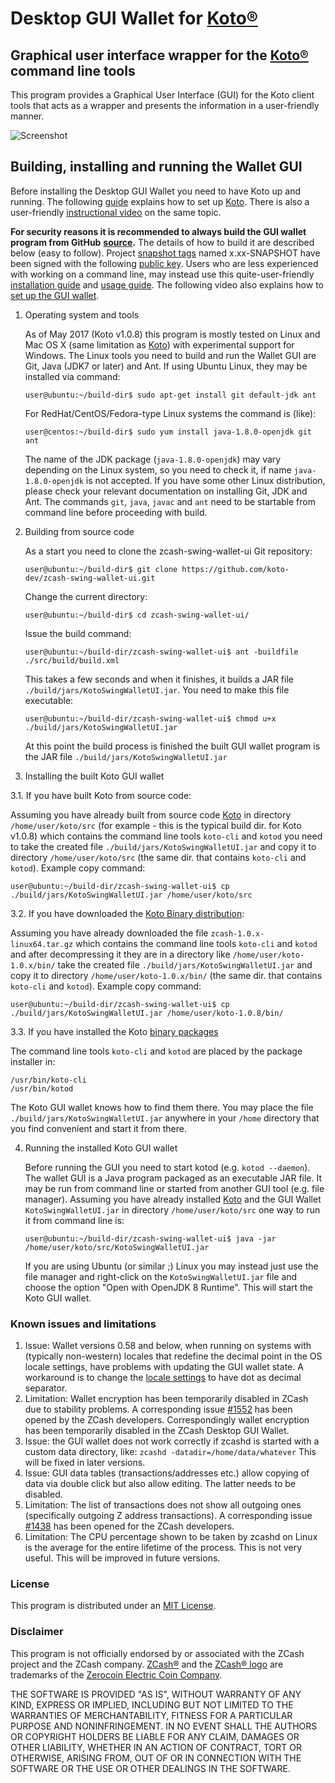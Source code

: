 # Desktop GUI Wallet for [Koto](https://koto.cash/)[®](#disclaimer)

## Graphical user interface wrapper for the [Koto](https://koto.cash/)[®](#disclaimer) command line tools

This program provides a Graphical User Interface (GUI) for the Koto client tools that acts as a wrapper and 
presents the information in a user-friendly manner.

![Screenshot](https://github.com/vaklinov/zcash-swing-wallet-ui/raw/master/docs/ZCashWallet.png "Main Window")

## Building, installing and running the Wallet GUI

Before installing the Desktop GUI Wallet you need to have Koto up and running. The following [guide](https://github.com/zcash/zcash/wiki/1.0-User-Guide) 
explains how to set up [Koto](https://koto.cash/). There is also a user-friendly [instructional video](https://www.youtube.com/watch?v=ZoRFLkZG0zg&feature=youtu.be)
on the same topic.

**For security reasons it is recommended to always build the GUI wallet program from GitHub**
**[source](https://github.com/vaklinov/zcash-swing-wallet-ui/archive/master.zip).**
The details of how to build it are described below (easy to follow). 
Project [snapshot tags](https://github.com/vaklinov/zcash-swing-wallet-ui/tags) named x.xx-SNAPSHOT have been
signed with the following [public key](https://github.com/vaklinov/zcash-swing-wallet-ui/blob/master/docs/IV_Github_GPG_public_key.txt).
Users who are less experienced with working on a command line, may instead use this 
quite-user-friendly [installation guide](https://www.cryptocompare.com/wallets/guides/how-to-install-the-zcash-gui-wallet) 
and [usage guide](https://www.cryptocompare.com/wallets/guides/how-to-use-the-zcash-gui-wallet).
The following video also explains how to [set up the GUI wallet](https://www.youtube.com/watch?v=IDifG4h1bgE). 


1. Operating system and tools

   As of May 2017 (Koto v1.0.8) this program is mostly tested on Linux and Mac OS X
   (same limitation as [Koto](https://koto.cash/)) with experimental support for Windows.
   The Linux tools you need to build and run the Wallet GUI are Git, Java (JDK7 or later) and
   Ant. If using Ubuntu Linux, they may be installed via command: 
   ```
   user@ubuntu:~/build-dir$ sudo apt-get install git default-jdk ant
   ``` 
   For RedHat/CentOS/Fedora-type Linux systems the command is (like):
   ```
   user@centos:~/build-dir$ sudo yum install java-1.8.0-openjdk git ant 
   ```
   The name of the JDK package (`java-1.8.0-openjdk`) may vary depending on the Linux system, so you need to
   check it, if name `java-1.8.0-openjdk` is not accepted.
   If you have some other Linux distribution, please check your relevant documentation on installing Git, 
   JDK and Ant. The commands `git`, `java`, `javac` and `ant` need to be startable from command line 
   before proceeding with build.

2. Building from source code

   As a start you need to clone the zcash-swing-wallet-ui Git repository:
   ```
   user@ubuntu:~/build-dir$ git clone https://github.com/koto-dev/zcash-swing-wallet-ui.git
   ```
   Change the current directory:
   ```
   user@ubuntu:~/build-dir$ cd zcash-swing-wallet-ui/
   ```
   Issue the build command:
   ```
   user@ubuntu:~/build-dir/zcash-swing-wallet-ui$ ant -buildfile ./src/build/build.xml
   ```
   This takes a few seconds and when it finishes, it builds a JAR file `./build/jars/KotoSwingWalletUI.jar`. 
   You need to make this file executable:
   ```
   user@ubuntu:~/build-dir/zcash-swing-wallet-ui$ chmod u+x ./build/jars/KotoSwingWalletUI.jar
   ```
   At this point the build process is finished the built GUI wallet program is the JAR 
   file `./build/jars/KotoSwingWalletUI.jar`

3. Installing the built Koto GUI wallet

  3.1. If you have built Koto from source code:

   Assuming you have already built from source code [Koto](https://koto.cash/) in directory `/home/user/koto/src` (for 
   example - this is the typical build dir. for Koto v1.0.8) which contains the command line tools `koto-cli` 
   and `kotod` you need to take the created file `./build/jars/KotoSwingWalletUI.jar` and copy it 
   to directory `/home/user/koto/src` (the same dir. that contains `koto-cli` and `kotod`). Example copy command:
   ```
   user@ubuntu:~/build-dir/zcash-swing-wallet-ui$ cp ./build/jars/KotoSwingWalletUI.jar /home/user/koto/src    
   ```

  3.2. If you have downloaded the [Koto Binary distribution](https://koto.cash/download.html):

   Assuming you have already downloaded the file `zcash-1.0.x-linux64.tar.gz` which contains the command 
   line tools `koto-cli` and `kotod` and after decompressing it they are in a directory like 
   `/home/user/koto-1.0.x/bin/` take the created file `./build/jars/KotoSwingWalletUI.jar` and copy it 
   to directory `/home/user/koto-1.0.x/bin/` (the same dir. that contains `koto-cli` and `kotod`). 
   Example copy command:
   ```
   user@ubuntu:~/build-dir/zcash-swing-wallet-ui$ cp ./build/jars/KotoSwingWalletUI.jar /home/user/koto-1.0.8/bin/    
   ```
   
  3.3. If you have installed the Koto [binary packages](https://github.com/zcash/zcash/wiki/Debian-binary-packages)

   The command line tools `koto-cli` and `kotod` are placed by the package installer in:
   ```
   /usr/bin/koto-cli
   /usr/bin/kotod
   ```
   The Koto GUI wallet knows how to find them there. You may place the file  `./build/jars/KotoSwingWalletUI.jar`
   anywhere in your `/home` directory that you find convenient and start it from there.

4. Running the installed Koto GUI wallet

   Before running the GUI you need to start kotod (e.g. `kotod --daemon`). The wallet GUI is a Java program packaged 
   as an executable JAR file. It may be run from command line or started from another GUI tool (e.g. file manager). 
   Assuming you have already installed [Koto](https://koto.cash/) and the GUI Wallet `KotoSwingWalletUI.jar` in 
   directory `/home/user/koto/src` one way to run it from command line is:
   ```
   user@ubuntu:~/build-dir/zcash-swing-wallet-ui$ java -jar /home/user/koto/src/KotoSwingWalletUI.jar
   ```
   If you are using Ubuntu (or similar ;) Linux you may instead just use the file manager and 
   right-click on the `KotoSwingWalletUI.jar` file and choose the option "Open with OpenJDK 8 Runtime". 
   This will start the Koto GUI wallet.

### Known issues and limitations

1. Issue: Wallet versions 0.58 and below, when running on systems with (typically non-western) locales that
redefine the decimal point in the OS locale settings, have problems with updating the GUI wallet state. 
A workaround is to change the [locale settings](https://windows.lbl.gov/software/optics/5-1-2/Optics4.jpg) to have dot as decimal separator.
1. Limitation: Wallet encryption has been temporarily disabled in ZCash due to stability problems. A corresponding issue 
[#1552](https://github.com/zcash/zcash/issues/1552) has been opened by the ZCash developers. Correspondingly
wallet encryption has been temporarily disabled in the ZCash Desktop GUI Wallet.
1. Issue: the GUI wallet does not work correctly if zcashd is started with a custom data directory, like:
`zcashd -datadir=/home/data/whatever` This will be fixed in later versions.
1. Issue: GUI data tables (transactions/addresses etc.) allow copying of data via double click but also allow editing. 
The latter needs to be disabled. 
1. Limitation: The list of transactions does not show all outgoing ones (specifically outgoing Z address 
transactions). A corresponding issue [#1438](https://github.com/zcash/zcash/issues/1438) has been opened 
for the ZCash developers. 
1. Limitation: The CPU percentage shown to be taken by zcashd on Linux is the average for the entire lifetime 
of the process. This is not very useful. This will be improved in future versions.

### License
This program is distributed under an [MIT License](https://github.com/vaklinov/zcash-swing-wallet-ui/raw/master/LICENSE).

### Disclaimer
This program is not officially endorsed by or associated with the ZCash project and the ZCash company.
[ZCash®](https://trademarks.justia.com/871/93/zcash-87193130.html) and the 
[ZCash® logo](https://trademarks.justia.com/868/84/z-86884549.html) are trademarks of the
[Zerocoin Electric Coin Company](https://trademarks.justia.com/owners/zerocoin-electric-coin-company-3232749/).

THE SOFTWARE IS PROVIDED "AS IS", WITHOUT WARRANTY OF ANY KIND, EXPRESS OR
IMPLIED, INCLUDING BUT NOT LIMITED TO THE WARRANTIES OF MERCHANTABILITY,
FITNESS FOR A PARTICULAR PURPOSE AND NONINFRINGEMENT. IN NO EVENT SHALL THE
AUTHORS OR COPYRIGHT HOLDERS BE LIABLE FOR ANY CLAIM, DAMAGES OR OTHER
LIABILITY, WHETHER IN AN ACTION OF CONTRACT, TORT OR OTHERWISE, ARISING FROM,
OUT OF OR IN CONNECTION WITH THE SOFTWARE OR THE USE OR OTHER DEALINGS IN THE
SOFTWARE.